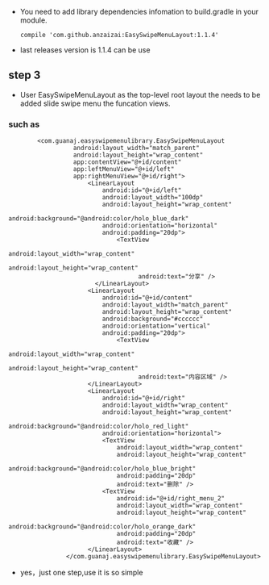 - You need to add library dependencies infomation to build.gradle in your module.

      compile 'com.github.anzaizai:EasySwipeMenuLayout:1.1.4'

- last releases version is 1.1.4 can be use

## step 3
- User EasySwipeMenuLayout as the top-level root layout the needs to be added slide swipe menu the funcation views.

### such as
            <com.guanaj.easyswipemenulibrary.EasySwipeMenuLayout
                      android:layout_width="match_parent"
                      android:layout_height="wrap_content"
                      app:contentView="@+id/content"
                      app:leftMenuView="@+id/left"
                      app:rightMenuView="@+id/right">
                          <LinearLayout
                              android:id="@+id/left"
                              android:layout_width="100dp"
                              android:layout_height="wrap_content"
                              android:background="@android:color/holo_blue_dark"
                              android:orientation="horizontal"
                              android:padding="20dp">
                                  <TextView
                                        android:layout_width="wrap_content"
                                        android:layout_height="wrap_content"
                                        android:text="分享" />
                            </LinearLayout>
                          <LinearLayout
                              android:id="@+id/content"
                              android:layout_width="match_parent"
                              android:layout_height="wrap_content"
                              android:background="#cccccc"
                              android:orientation="vertical"
                              android:padding="20dp">
                                  <TextView
                                        android:layout_width="wrap_content"
                                        android:layout_height="wrap_content"
                                        android:text="内容区域" />
                          </LinearLayout>
                          <LinearLayout
                              android:id="@+id/right"
                              android:layout_width="wrap_content"
                              android:layout_height="wrap_content"
                              android:background="@android:color/holo_red_light"
                              android:orientation="horizontal">
                              <TextView
                                  android:layout_width="wrap_content"
                                  android:layout_height="wrap_content"
                                  android:background="@android:color/holo_blue_bright"
                                  android:padding="20dp"
                                  android:text="删除" />
                              <TextView
                                  android:id="@+id/right_menu_2"
                                  android:layout_width="wrap_content"
                                  android:layout_height="wrap_content"
                                  android:background="@android:color/holo_orange_dark"
                                  android:padding="20dp"
                                  android:text="收藏" />
                          </LinearLayout>
                    </com.guanaj.easyswipemenulibrary.EasySwipeMenuLayout>

- yes，just one step,use it is so simple